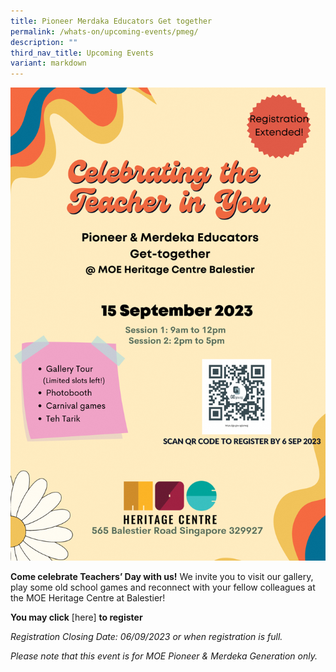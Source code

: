 ```yaml
---
title: Pioneer Merdaka Educators Get together
permalink: /whats-on/upcoming-events/pmeg/
description: ""
third_nav_title: Upcoming Events
variant: markdown
---
```

![](/images/For%20Publicity/pmeg%20(extended).png)

**Come celebrate Teachers’ Day with us!**
We invite you to visit our gallery, play some old school games and reconnect with your fellow colleagues at the MOE Heritage Centre at Balestier!

**You may click** [here] **to register**

_Registration Closing Date: 
06/09/2023 or when registration is full._

_Please note that this event is for MOE Pioneer & Merdeka Generation only._